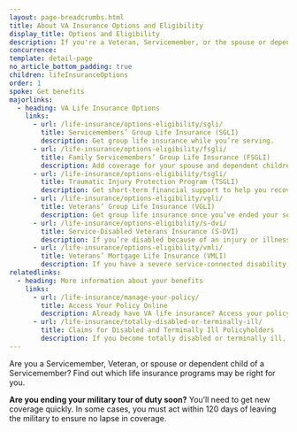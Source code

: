 ```yaml
---
layout: page-breadcrumbs.html
title: About VA Insurance Options and Eligibility
display_title: Options and Eligibility
description: If you're a Veteran, Servicemember, or the spouse or dependent child of a Servicemember, find out which VA life insurance program may be right for you. If you're ending your active-duty service, in some cases you must act within 120 days of leaving the military to ensure no lapse in coverage.
concurrence:
template: detail-page
no_article_bottom_padding: true
children: lifeInsuranceOptions
order: 1
spoke: Get benefits
majorlinks:
  - heading: VA Life Insurance Options
    links:
      - url: /life-insurance/options-eligibility/sgli/
        title: Servicemembers’ Group Life Insurance (SGLI)
        description: Get group life insurance while you’re serving.
      - url: /life-insurance/options-eligibility/fsgli/
        title: Family Servicemembers’ Group Life Insurance (FSGLI)
        description: Add coverage for your spouse and dependent children (children who rely on you for financial support).
      - url: /life-insurance/options-eligibility/tsgli/
        title: Traumatic Injury Protection Program (TSGLI)
        description: Get short-term financial support to help you recover from a severe injury.
      - url: /life-insurance/options-eligibility/vgli/
        title: Veterans’ Group Life Insurance (VGLI)
        description: Get group life insurance once you’ve ended your service.
      - url: /life-insurance/options-eligibility/s-dvi/
        title: Service-Disabled Veterans Insurance (S-DVI)
        description: If you’re disabled because of an injury or illness caused—or made worse—by your active service, continue your life insurance beyond 2 years after you leave the military.
      - url: /life-insurance/options-eligibility/vmli/
        title: Veterans’ Mortgage Life Insurance (VMLI)
        description: If you have a severe service-connected disability, get mortgage protection insurance for a home that’s been adapted to meet your needs.
relatedlinks:
  - heading: More information about your benefits
    links:
      - url: /life-insurance/manage-your-policy/
        title: Access Your Policy Online
        description: Already have VA life insurance? Access your policy online.
      - url: /life-insurance/totally-disabled-or-terminally-ill/
        title: Claims for Disabled and Terminally Ill Policyholders
        description: If you become totally disabled or terminally ill, find out if you can get certain benefits.
---
```


<div class="va-introtext">

Are you a Servicemember, Veteran, or spouse or dependent child of a Servicemember? Find out which life insurance programs may be right for you.

</div>

**Are you ending your military tour of duty soon?** You’ll need to get new coverage quickly. In some cases, you must act within 120 days of leaving the military to ensure no lapse in coverage.
